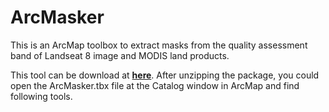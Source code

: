 # ArcMasker

This is an ArcMap toolbox to extract masks from the quality assessment band of Landseat 8 image and MODIS land products.

This tool can be download at [**here**](https://github.com/dz316424/arcmasker/releases/tag/ArcMasker_0.1). After unzipping the package, you could open the ArcMasker.tbx file at the Catalog window in ArcMap and find following tools.
